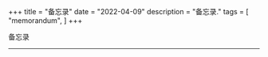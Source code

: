 +++
title = "备忘录"
date = "2022-04-09"
description = "备忘录."
tags = [
    "memorandum",
]
+++


备忘录

---
<!--more-->


